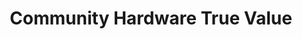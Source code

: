 ---
title: "Community Hardware True Value"
url: /princeton/community-hardware-true-value/
shop: Baumarkt
---